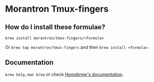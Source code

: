 # Morantron Tmux-fingers

## How do I install these formulae?

`brew install morantron/tmux-fingers/<formula>`

Or `brew tap morantron/tmux-fingers` and then `brew install <formula>`.

## Documentation

`brew help`, `man brew` or check [Homebrew's documentation](https://docs.brew.sh).
